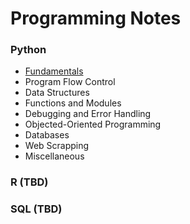 # Programming Notes

### Python
- [Fundamentals](./Python_Notes/py_fundamentals.md)
- Program Flow Control
- Data Structures
- Functions and Modules
- Debugging and Error Handling
- Objected-Oriented Programming
- Databases
- Web Scrapping
- Miscellaneous

### R (TBD)

### SQL (TBD)

